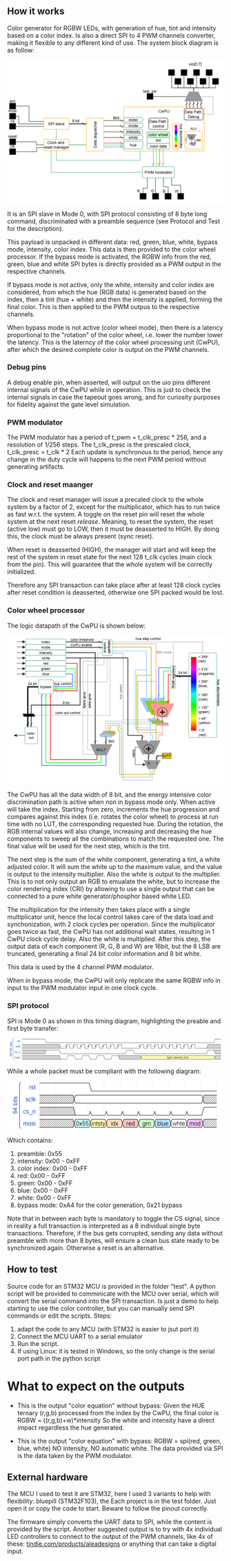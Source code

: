 <!---

This file is used to generate your project datasheet. Please fill in the information below and delete any unused
sections.

You can also include images in this folder and reference them in the markdown. Each image must be less than
512 kb in size, and the combined size of all images must be less than 1 MB.
-->

## How it works
Color generator for RGBW LEDs, with generation of hue, tint and intensity based on a color index. Is also a direct SPI to 4 PWM channels converter, making it flexible to any different kind of use. The system block diagram is as follow:

![block diagram image](./block_diagram.PNG "RGBW controller block diagram")

It is an SPI slave in Mode 0, with SPI protocol consisting of 8 byte long command, discriminated with a preamble sequence (see Protocol and Test for the description).

This payload is unpacked in different data: red, green, blue, white, bypass mode, intensity, color index. This data is then provided to the color wheel processor. If the bypass mode is activated, the RGBW info from the red, green, blue and white SPI bytes is directly provided as a PWM output in the respective channels.

If bypass mode is not active, only the white, intensity and color index are considered, from which the hue (RGB data) is generated based on the index, then a tint (hue + white) and then the intensity is applied, forming the final color. This is then applied to the PWM outpus to the respective channels. 

When bypass mode is not active (color wheel mode), then there is a latency proportional to the "rotation" of the color wheel, i.e. lower the number lower the latency. This is the laterncy of the color wheel processing unit (CwPU), after which the desired complete color is output on the PWM channels.

### Debug pins

A debug enable pin, when asserted, will output on the uio pins different internal signals of the CwPU while in operation. This is just to check the internal signals in case the tapeout goes wrong, and for curiosity purposes for fidelity against the gate level simulation.

### PWM modulator

The PWM modulator has a period of t_pwm = t_clk_presc * 256, and a resolution of 1/256 steps. The t_clk_presc is the prescaled clock, t_clk_presc = t_clk * 2
Each update is synchronous to the period, hence any change in the duty cycle will happens to the next PWM period without generating artifacts.

### Clock and reset maanger

The clock and reset manager will issue a precaled clock to the whole system by a factor of 2, except for the multiplicator, which has to run twice as fast w.r.t. the system. A toggle on the reset pin will reset the whole system at the next reset _release_. Meaning, to reset the system, the reset (active low) must go to LOW, then it must be deasserted to HIGH. By doing this, the clock must be always present (sync reset). 

When reset is deasserted (HIGH), the manager will start and will keep the rest of the system in reset state for the next 128 t_clk cycles (main clock from the pin). This will guarantee that the whole system will be correctly initialized.

Therefore any SPI transaction can take place after at least 128 clock cycles after reset condition is deasserted, otherwise one SPI packed would be lost.


### Color wheel processor

The logic datapath of the CwPU is shown below:

![SCwPU datapath](./cwpu_datapath.PNG "cwpu_datapath")

The CwPU has all the data width of 8 bit, and the energy intensive color discrimination path is active when non in bypass mode only. When active will take the index. Starting from zero, increments the hue progression and compares against this index (i.e. rotates the color wheel) to process at run time with no LUT, the corresponding requested hue. During the rotation, the RGB internal values will also change, increasing and decreasing the hue components to sweep all the combinations to match the requested one. The final value will be used for the next step, which is the tint.

The next step is the sum of the white component, generating a tint, a white adjusted color. It will sum the white up to the maximum value, and the value is output to the intensity multiplier. Also the white is output to the multiplier. This is to not only output an RGB to emualate the white, but to increase the color rendering index (CRI) by allowing to use a single output that can be connected to a pure white generator/phosphor based white LED.

The multiplication for the intensity then takes place with a single multiplicator unit, hence the local control takes care of the data load and synchonization, with 2 clock cycles per operation. Since the multiplicator goes twice as fast, the CwPU has not additional wait states, resulting in 1 CwPU clock cycle delay. Also the white is multiplied. After this step, the output data of each component (R, G, B and W) are 16bit, but the 8 LSB are truncated, generating a final 24 bit color information and 8 bit white.

This data is used by the 4 channel PWM modulator.

When in bypass mode, the CwPU will only replicate the same RGBW info in input to the PWM modulator input in one clock cycle.

### SPI protocol

SPI is Mode 0 as shown in this timing diagram, highlighting the preable and first byte transfer:

![SPI transaction image, bit detail](./bit_transaction.png "SPI transaction, bit detail")

While a whole packet must be compliant with the following diagram:

![SPI transaction image, whole packet structure](./full_transaction.png "SPI transaction, packet structure")

Which contains: 

1. preamble: 0x55
2. intensity: 0x00 - 0xFF
3. color index: 0x00 - 0xFF
4. red: 0x00 - 0xFF
5. green: 0x00 - 0xFF
6. blue: 0x00 - 0xFF
7. white: 0x00 - 0xFF
8. bypass mode: 0xA4 for the color generation, 0x21 bypass

Note that in between each byte is mandatory to toggle the CS signal, since in reality a full transaction is interpreted as a 8 individual single byte transactions.
Therefore, if the bus gets corrupted, sending any data without preamble with more than 8 bytes, will ensure a clean bus state ready to be synchronized again. Otherwise a reset is an alternative.

## How to test

Source code for an STM32 MCU is provided in the folder "test". A python script will be provided to comminicate with the MCU over serial, which will convert the serial command into the SPI transaction. Is just a demo to help starting to use the color controller, but you can manually send SPI commands or edit the scripts.
Steps:
1. adapt the code to any MCU (with STM32 is easier to jsut port it)
2. Connect the MCU UART to a serial emulator
3. Run the script.
4. If using Linux: it is tested in Windows, so the only change is the serial port path in the python script

# What to expect on the outputs
- This is the output "color equation" without bypass:
Given the HUE ternary (r,g,b) processed from the index by the CwPU, the final color is
RGBW = ((r,g,b)+w)*intensity
So the white and intensity have a direct impact regardless the hue generated.

- This is the output "color equation" with bypass:
RGBW = spi(red, green, blue, white)
NO intensity, NO automatic white.
The data provided via SPI is the data taken by the PWM modulator.


   
## External hardware

The MCU I used to test it are STM32, here I used 3 variants to help with flexibility: bluepill (STM32F103), the
Each project is in the test folder. Just open it or copy the code to start. Beware to follow the pinout correctly.

The firmware simply converts the UART data to SPI, while the content is provided by the script. Another suggested output is to try with 4x individual LED controllers to connect to the output of the PWM channels, like 4x of these: [tindie.com/products/aleadesigns](https://www.tindie.com/products/aleadesigns/glighter-a-40w-hysteretic-led-driver)
or anything that can take a digital input.

